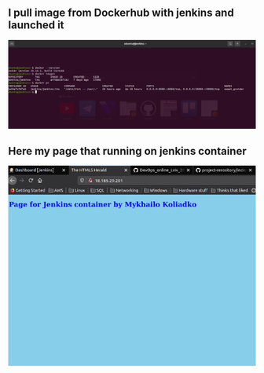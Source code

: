<h2>I pull image from Dockerhub with jenkins and launched it</h2>
<img src="Images/1.png"> 
<h2>Here my page that running on jenkins container </h2>
<img src="Images/2.png"> 













